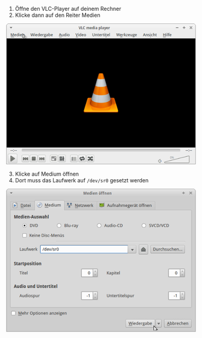 1. Öffne den VLC-Player auf deinem Rechner
2. Klicke dann auf den Reiter Medien

  ![Screenshot 1](content/guides/VLC/screen1.png)

3. Klicke auf Medium öffnen
4. Dort muss das Laufwerk auf `/dev/sr0` gesetzt werden

  ![Screenshot 2](content/guides/VLC/screen2.png)

